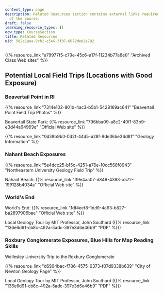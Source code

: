 ```yaml
---
content_type: page
description: Related Resources section contains external links required for the understanding
  of the course.
draft: false
learning_resource_types: []
ocw_type: CourseSection
title: Related Resources
uid: 582a1aaa-9cb2-e546-3f07-6072de02e782
---
```

{{% resource_link "a79977f5-c79e-45c6-a17f-11234b77a8e0" "Archived Class Web sites" %}}

## Potential Local Field Trips (Locations with Good Exposure)

### Beavertail Point in RI

{{% resource_link "7314e102-801b-4ac3-b5b1-5428169ac641" "Beavertail Point Field Trip Photos" %}}

Beavertail State Park: {{% resource_link "796bba09-a8c2-40f1-83b9-e3d44a64999e" "Official Web site" %}}

{{% resource_link "0d38b9b0-0d2f-44d5-a28f-9de36be34d81" "Geology Information" %}}

### Nahant Beach Exposures

{{% resource_link "5e4dcc25-b15c-4251-a76e-10cc568f8943" "Northeastern University Geology Field Trip" %}}

Nahant Beach: {{% resource_link "39e4aa07-d849-4383-a572-199128b4034a" "Official Web site" %}}

### World's End

World's End: {{% resource_link "1df4eef8-1dd9-4a93-b827-ba2897906bae" "Official Web site" %}}

Local Geology Tour by MIT Professor, John Southard ({{% resource_link "136e6d91-cb8c-492a-5adc-397e3d6e46b9" "PDF" %}})

### Roxbury Conglomerate Exposures, Blue Hills for Map Reading Skills

Wellesley University Trip to the Roxbury Conglomerate

{{% resource_link "d6964bac-f786-4575-9373-f07d9338b639" "City of Newton Geology Page" %}}

Local Geology Tour by MIT Professor, John Southard ({{% resource_link "136e6d91-cb8c-492a-5adc-397e3d6e46b9" "PDF" %}})